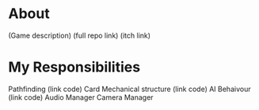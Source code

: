 # About
(Game description)
(full repo link)
(itch link)

# My Responsibilities
Pathfinding (link code)
Card Mechanical structure (link code)
AI Behaivour (link code)
Audio Manager
Camera Manager


